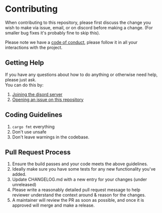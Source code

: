 # Contributing

When contributing to this repository, please first discuss the change you wish to make via issue,
email, or on discord before making a change.  (For smaller bug fixes it's probably fine to skip 
this).

Please note we have a [code of conduct][1], please follow it in all your interactions with the project.

## Getting Help

If you have any questions about how to do anything or otherwise need help, please just ask.  
You can do this by:

1. [Joining the disord server](https://discord.gg/Y5xDmDP)
2. [Opening an issue on this repository](https://github.com/obmarg/cynic/issues/new)

## Coding Guidelines

1. `cargo fmt` everything
2. Don't use unsafe
3. Don't leave warnings in the codebase.

## Pull Request Process

1. Ensure the build passes and your code meets the above guidelines.
2. Ideally make sure you have some tests for any new functionality you've added.
3. Update CHANGELOG.md with a new entry for your changes (under unreleased)
4. Please write a reasonably detailed pull request message to help reviewer understand the
   context around & reason for the changes.
5. A maintainer will review the PR as soon as possible, and once it is approved will merge
   and make a release.
   
[1]: ./CODE_OF_CONDUCT.md
